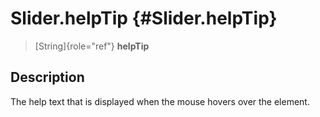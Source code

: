 Slider.helpTip {#Slider.helpTip}
==============

> [String]{role="ref"} **helpTip**

Description
-----------

The help text that is displayed when the mouse hovers over the element.
